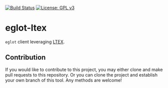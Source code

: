 [![Build Status](https://travis-ci.com/emacs-languagetool/eglot-languagetool.svg?branch=master)](https://travis-ci.com/emacs-languagetool/eglot-languagetool)
[![License: GPL v3](https://img.shields.io/badge/License-GPL%20v3-blue.svg)](https://www.gnu.org/licenses/gpl-3.0)

# eglot-ltex

`eglot` client leveraging [LTEX](https://github.com/valentjn/ltex-ls).

## Contribution

If you would like to contribute to this project, you may either
clone and make pull requests to this repository. Or you can
clone the project and establish your own branch of this tool.
Any methods are welcome!
